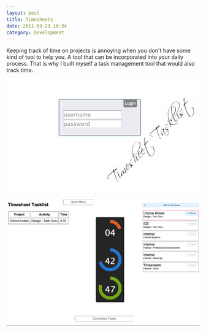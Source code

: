 ```yaml
---
layout: post
title: Timesheets
date: 2011-03-23 10:34
category: Development
---
```


Keeping track of time on projects is annoying when you don't have some kind of tool to help you. A tool that can be incorporated into your daily process. That is why I built myself a task management tool that would also track time.

![Login](/imgs/time-login.png)

![Tracking](/imgs/time-counting.png)